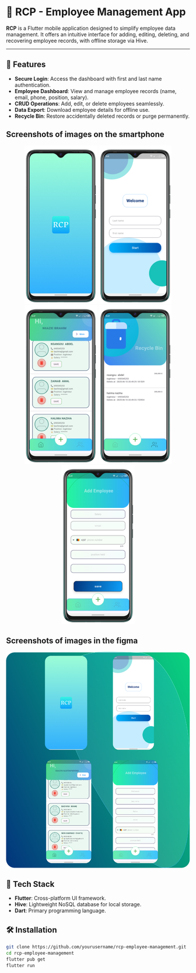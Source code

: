 # 📱 RCP - Employee Management App  

**RCP** is a Flutter mobile application designed to simplify employee data management. It offers an intuitive interface for adding, editing, deleting, and recovering employee records, with offline storage via Hive.  

---

## 🚀 Features  
- **Secure Login**: Access the dashboard with first and last name authentication.  
- **Employee Dashboard**: View and manage employee records (name, email, phone, position, salary).  
- **CRUD Operations**: Add, edit, or delete employees seamlessly.  
- **Data Export**: Download employee details for offline use.  
- **Recycle Bin**: Restore accidentally deleted records or purge permanently.

## Screenshots of images on the smartphone
<div align="center">
  <img src="screenshot/4.png" alt="Dashboard" width="200"/>
  <img src="screenshot/5.png" alt="Dashboard" width="200"/>
  <img src="screenshot/1.png" alt="Dashboard" width="200"/>
  <img src="screenshot/2.png" alt="Dashboard" width="200"/>
  <img src="screenshot/3.png" alt="Dashboard" width="200"/>
</div>

## Screenshots of images in the figma
![Texte alternatif](screenshot/deuxieme.png)



## 🧰 Tech Stack  
- **Flutter**: Cross-platform UI framework.  
- **Hive**: Lightweight NoSQL database for local storage.  
- **Dart**: Primary programming language.  

## 🛠 Installation  
```bash
git clone https://github.com/yourusername/rcp-employee-management.git
cd rcp-employee-management
flutter pub get
flutter run
